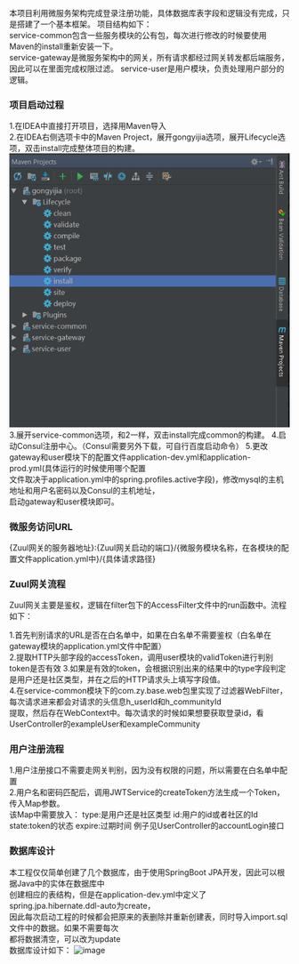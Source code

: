 本项目利用微服务架构完成登录注册功能，具体数据库表字段和逻辑没有完成，只是搭建了一个基本框架。
项目结构如下：  
service-common包含一些服务模块的公有包，每次进行修改的时候要使用Maven的install重新安装一下。  
service-gateway是微服务架构中的网关，所有请求都经过网关转发都后端服务，因此可以在里面完成权限过滤。
service-user是用户模块，负责处理用户部分的逻辑。

### 项目启动过程  
1.在IDEA中直接打开项目，选择用Maven导入  
2.在IDEA右侧选项卡中的Maven Project，展开gongyijia选项，展开Lifecycle选项，双击install完成整体项目的构建。  
    ![image](https://github.com/Github652911031/gongyijia/blob/master/image/%E5%BE%AE%E4%BF%A1%E6%88%AA%E5%9B%BE_20200227230557.png)
3.展开service-common选项，和2一样，双击install完成common的构建。
4.启动Consul注册中心。（Consul需要另外下载，可自行百度启动命令）
5.更改gateway和user模块下的配置文件application-dev.yml和application-prod.yml(具体运行的时候使用哪个配置  
文件取决于application.yml中的spring.profiles.active字段)，修改mysql的主机地址和用户名密码以及Consul的主机地址，  
启动gateway和user模块即可。  
    

### 微服务访问URL  
   {Zuul网关的服务器地址}:{Zuul网关启动的端口}/{微服务模块名称，在各模块的配置文件application.yml中}/{具体请求路径}


### Zuul网关流程
Zuul网关主要是鉴权，逻辑在filter包下的AccessFilter文件中的run函数中。流程如下：

1.首先判别请求的URL是否在白名单中，如果在白名单不需要鉴权（白名单在gateway模块的application.yml文件中配置）  
2.提取HTTP头部字段的accessToken，调用user模块的validToken进行判别token是否有效
3.如果是有效的token，会根据识别出来的结果中的type字段判定是用户还是社区类型，并在之后的HTTP请求头上填写字段值。  
4.在service-common模块下的com.zy.base.web包里实现了过滤器WebFilter，每次请求进来都会对请求的头信息h_userId和h_communityId  
提取，然后存在WebContext中。每次请求的时候如果想要获取登录id，看UserController的exampleUser和exampleCommunity  

### 用户注册流程
1.用户注册接口不需要走网关判别，因为没有权限的问题，所以需要在白名单中配置  
2.用户名和密码匹配后，调用JWTService的createToken方法生成一个Token，传入Map参数。  
该Map中需要放入：
type:是用户还是社区类型
id:用户的id或者社区的Id
state:token的状态
expire:过期时间
例子见UserController的accountLogin接口

### 数据库设计
本工程仅仅简单创建了几个数据库，由于使用SpringBoot JPA开发，因此可以根据Java中的实体在数据库中  
创建相应的表结构，但是在application-dev.yml中定义了spring.jpa.hibernate.ddl-auto为create，  
因此每次启动工程的时候都会把原来的表删除并重新创建表，同时导入import.sql文件中的数据。如果不需要每次  
都将数据清空，可以改为update  
数据库设计如下：
![image]()
